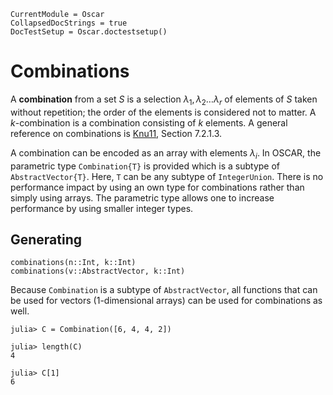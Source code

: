 ```@meta
CurrentModule = Oscar
CollapsedDocStrings = true
DocTestSetup = Oscar.doctestsetup()
```

# Combinations

A **combination** from a set $S$ is a selection $\lambda_1, \lambda_2 \dots \lambda_r$ of elements of $S$ taken without repetition; the order of the elements is considered not to matter. A $k$-combination is a combination consisting of $k$ elements.
A general reference on combinations is [Knu11](@cite), Section 7.2.1.3.

A combination can be encoded as an array with elements $\lambda_i$.
In OSCAR, the parametric type `Combination{T}` is provided which is a subtype of `AbstractVector{T}`.
Here, `T` can be any subtype of `IntegerUnion`.
There is no performance impact by using an own type for combinations rather than simply using arrays.
The parametric type allows one to increase performance by using smaller integer types.


## Generating

```@docs
combinations(n::Int, k::Int)
combinations(v::AbstractVector, k::Int)
```

Because `Combination` is a subtype of `AbstractVector`, all functions that can be used for vectors (1-dimensional arrays) can be used for combinations as well.
```jldoctest
julia> C = Combination([6, 4, 4, 2])

julia> length(C)
4

julia> C[1]
6
```
